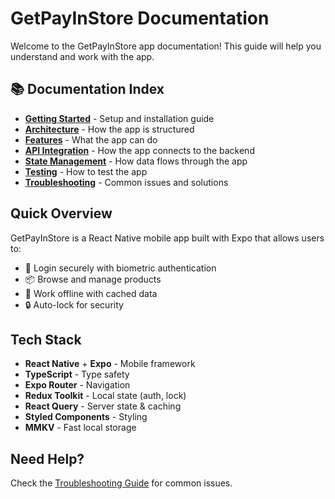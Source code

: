 # GetPayInStore Documentation

Welcome to the GetPayInStore app documentation! This guide will help you understand and work with the app.

## 📚 Documentation Index

- **[Getting Started](./getting-started.md)** - Setup and installation guide
- **[Architecture](./architecture.md)** - How the app is structured
- **[Features](./features.md)** - What the app can do
- **[API Integration](./api-integration.md)** - How the app connects to the backend
- **[State Management](./state-management.md)** - How data flows through the app
- **[Testing](./testing.md)** - How to test the app
- **[Troubleshooting](./troubleshooting.md)** - Common issues and solutions

## Quick Overview

GetPayInStore is a React Native mobile app built with Expo that allows users to:
- 🔐 Login securely with biometric authentication
- 📦 Browse and manage products
- 📱 Work offline with cached data
- 🔒 Auto-lock for security

## Tech Stack

- **React Native** + **Expo** - Mobile framework
- **TypeScript** - Type safety
- **Expo Router** - Navigation
- **Redux Toolkit** - Local state (auth, lock)
- **React Query** - Server state & caching
- **Styled Components** - Styling
- **MMKV** - Fast local storage

## Need Help?

Check the [Troubleshooting Guide](./troubleshooting.md) for common issues.
